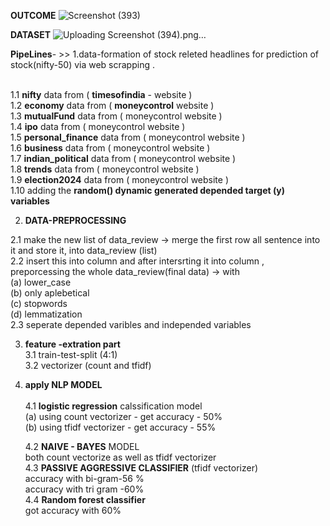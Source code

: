 **OUTCOME**
![Screenshot (393)](https://github.com/raj075512/.ipynb_checkpoints/assets/91281709/a6abede6-159a-4156-8a79-f114c9590350)


**DATASET**
![Uploading Screenshot (394).png…]()




**PipeLines**- >>
1.data-formation of stock releted headlines for prediction of stock(nifty-50) via web scrapping .
<br> <br>

  1.1  **nifty** data from (  **timesofindia** - website )<br>
  1.2  **economy** data from ( **moneycontrol** website )<br>
  1.3  **mutualFund** data from ( moneycontrol website )<br>
  1.4  **ipo** data from ( moneycontrol website )<br>
  1.5  **personal_finance** data from ( moneycontrol website )<br>
  1.6  **business** data from ( moneycontrol website )<br>
  1.7  **indian_political** data from ( moneycontrol website )<br>
  1.8  **trends** data from ( moneycontrol website )<br>
  1.9 **election2024** data from ( moneycontrol website )<br>
  1.10  adding the **random() dynamic generated depended target (y) variables** 

2. **DATA-PREPROCESSING**  <br>
  
  2.1  make the new list of data_review -> merge the first row all sentence into it and store it, into data_review (list)
  <br>
  2.2  insert this into column and after intersrting it into column , preporcessing the whole data_review(final data) -> with <br> (a) lower_case <br>  (b) only aplebetical <br> (c) stopwords <br> (d) lemmatization
  <br>
  2.3 seperate depended varibles and independed variables 
  <br>

 
3. **feature -extration part**
   <br>
   3.1 train-test-split (4:1)  <br>
   3.2 vectorizer (count and tfidf)<br>

4. **apply NLP MODEL**<br><br>
   4.1 **logistic regression** calssification model<br>
       (a) using count vectorizer - get accuracy - 50%<br>
       (b) using tfidf vectorizer - get accuracy - 55%<br>
       
   4.2 **NAIVE - BAYES**  MODEL<br>
        both count vectorize as well as tfidf vectorizer<br>
   4.3 **PASSIVE AGGRESSIVE CLASSIFIER** (tfidf vectorizer)<br>
       accuracy with bi-gram-56 %<br>
       accuracy with tri gram -60% <br>
   4.4 **Random forest classifier**<br>
       got accuracy with 60% 
       

  
  
  
   
   
  
  
